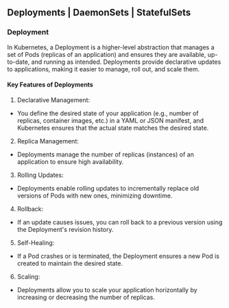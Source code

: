 ## Deployments | DaemonSets | StatefulSets

### Deployment
In Kubernetes, a Deployment is a higher-level abstraction that manages a set of Pods (replicas of an application) and ensures they are available, up-to-date, and running as intended. Deployments provide declarative updates to applications, making it easier to manage, roll out, and scale them.
#### Key Features of Deployments
1. Declarative Management:
- You define the desired state of your application (e.g., number of replicas, container images, etc.) in a YAML or JSON manifest, and Kubernetes ensures that the actual state matches the desired state.

2. Replica Management:
- Deployments manage the number of replicas (instances) of an application to ensure high availability.

3. Rolling Updates:
- Deployments enable rolling updates to incrementally replace old versions of Pods with new ones, minimizing downtime.

4. Rollback:
- If an update causes issues, you can roll back to a previous version using the Deployment's revision history.

5. Self-Healing:
- If a Pod crashes or is terminated, the Deployment ensures a new Pod is created to maintain the desired state.

6. Scaling:
- Deployments allow you to scale your application horizontally by increasing or decreasing the number of replicas.
